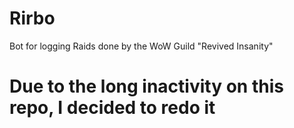 # Rirbo

Bot for logging Raids done by the WoW Guild "Revived Insanity"

# Due to the long inactivity on this repo, I decided to redo it
